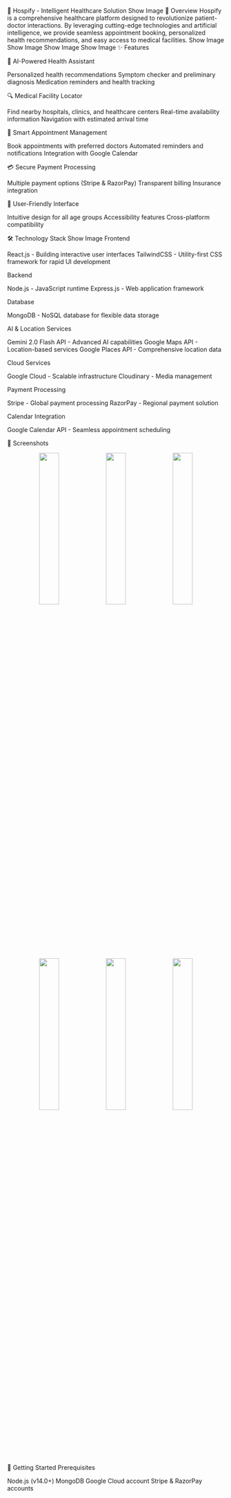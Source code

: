 🏥 Hospify - Intelligent Healthcare Solution
Show Image
🚀 Overview
Hospify is a comprehensive healthcare platform designed to revolutionize patient-doctor interactions. By leveraging cutting-edge technologies and artificial intelligence, we provide seamless appointment booking, personalized health recommendations, and easy access to medical facilities.
Show Image
Show Image
Show Image
Show Image
✨ Features

🤖 AI-Powered Health Assistant

Personalized health recommendations
Symptom checker and preliminary diagnosis
Medication reminders and health tracking


🔍 Medical Facility Locator

Find nearby hospitals, clinics, and healthcare centers
Real-time availability information
Navigation with estimated arrival time


📅 Smart Appointment Management

Book appointments with preferred doctors
Automated reminders and notifications
Integration with Google Calendar


💳 Secure Payment Processing

Multiple payment options (Stripe & RazorPay)
Transparent billing
Insurance integration


📱 User-Friendly Interface

Intuitive design for all age groups
Accessibility features
Cross-platform compatibility



🛠️ Technology Stack
Show Image
Frontend

React.js - Building interactive user interfaces
TailwindCSS - Utility-first CSS framework for rapid UI development

Backend

Node.js - JavaScript runtime
Express.js - Web application framework

Database

MongoDB - NoSQL database for flexible data storage

AI & Location Services

Gemini 2.0 Flash API - Advanced AI capabilities
Google Maps API - Location-based services
Google Places API - Comprehensive location data

Cloud Services

Google Cloud - Scalable infrastructure
Cloudinary - Media management

Payment Processing

Stripe - Global payment processing
RazorPay - Regional payment solution

Calendar Integration

Google Calendar API - Seamless appointment scheduling

📸 Screenshots
<div align="center">
  <img src="https://github.com/user-attachments/assets/569248e4-3457-4793-83b2-3077065d5b17" width="30%" />
  <img src="https://github.com/user-attachments/assets/94584e3b-e067-40f5-af9b-4a330cc520f7" width="30%" />
  <img src="https://github.com/user-attachments/assets/729b6be6-47d8-4ee5-8c63-bce679119d93" width="30%" />
</div>
<div align="center">
  <img src="https://github.com/user-attachments/assets/af1fe73a-63e1-42b5-9dc0-2b7d9b7db450" width="30%" />
  <img src="https://github.com/user-attachments/assets/cccb901e-814f-47a6-ace8-73399e35c858" width="30%" />
  <img src="https://github.com/user-attachments/assets/0bd8d94c-f959-483f-bb8f-3d89d6a3f6d1" width="30%" />
</div>
🚀 Getting Started
Prerequisites

Node.js (v14.0+)
MongoDB
Google Cloud account
Stripe & RazorPay accounts
